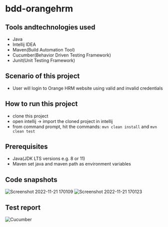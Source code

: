 # bdd-orangehrm

## Tools andtechnologies used
- Java
- Intellij IDEA
- Maven(Build Automation Tool)
- Cucumber(Behavior Driven Testing Framework)
- Junit(Unit Testing Framework)

## Scenario of this project
- User will login to Orange HRM website using valid and invalid credentials

## How to run this project
- clone this project
- open intellij -> import the cloned project in intellij
- from command prompt, hit the commands: ``mvn clean install`` and ``mvn clean test``

## Prerequisites
- Java(JDK LTS versions e.g. 8 or 11)
- Maven
set java and maven path as environment variables

## Code snapshots
![Screenshot 2022-11-21 170109](https://user-images.githubusercontent.com/82231014/203036089-8e9a2327-84a5-461c-92b2-7ac54db19c1b.png)
![Screenshot 2022-11-21 170123](https://user-images.githubusercontent.com/82231014/203036098-449d297a-bb31-46b0-98b1-d1cf1c53f73e.png)

## Test report
![Cucumber](https://user-images.githubusercontent.com/82231014/203036190-825a2bbe-dfdc-4b2e-ad7a-eb9aa595dca4.png)
